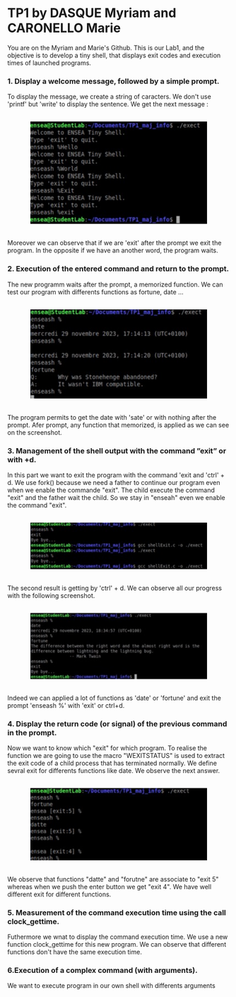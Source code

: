 # TP1 by DASQUE Myriam and CARONELLO Marie

  
You are on the Myriam and Marie's Github. This is our Lab1, and the objective is to develop a tiny shell, that displays exit codes and execution times of launched programs.

<div>

### 1. Display a welcome message, followed by a simple prompt.

To display the message, we create a string of caracters. We don't use 'printf' but 'write' to display the sentence.
We get the next message :

<div align="center">
<br>
<img src="Images/exercice1v2.jpeg" width="400"> </br>
</br> 
</div>

Moreover we can observe that if we are 'exit' after the prompt we exit the program. In the opposite if we have an another word, the program waits.

### 2. Execution of the entered command and return to the prompt.

The new programm waits after the prompt, a memorized function. We can test our program with differents functions as fortune, date ...

<div align="center">
<br>
<img src="Images/exercice2.jpeg" width="400"> </br>
</br> 
</div>

The program permits to get the date with 'sate' or with nothing after the prompt. Afer prompt, any function that memorized, is applied as we can see on the screenshot.

### 3. Management of the shell output with the command ”exit” or with <ctrl>+d.

In this part we want to exit the program with the command 'exit and 'ctrl' + d. We use fork() because we need a father to continue our program even when we enable the commande "exit". The child execute the command "exit" and the father wait the child. So we stay in "enseah" even we enable the command "exit".

<div align="center">
<br>
<img src="Images/exercice3.jpeg" width="400"> </br>
</br> 
</div>

The second result is getting by 'ctrl' + d. We can observe all our progress with the following screenshot.

<div align="center">
<br>
<img src="Images/exercice3v2.jpeg" width="400"> </br>
</br> 
</div>

Indeed we can applied a lot of functions as 'date' or 'fortune' and exit the prompt 'enseash %' with 'exit' or ctrl+d. 

### 4. Display the return code (or signal) of the previous command in the prompt.

Now we want to know which "exit" for which program. To realise the function we are going to use the macro "WEXITSTATUS" is used to extract the exit code of a child process that has terminated normally. We define sevral exit for differents functions like date. We observe the next answer.

<div align="center">
<br>
<img src="Images/exercice4.jpeg" width="400"> </br>
</br> 
</div>

We observe that functions "datte" and "forutne" are associate to "exit 5" whereas when we push the enter button we get "exit 4". We have well different exit for different functions.

### 5. Measurement of the command execution time using the call clock_gettime.

Futhermore we wnat to display the command execution time. We use a new function clock_gettime for this new program. We can observe that different functions don't have the same execution time.

### 6.Execution of a complex command (with arguments).

We want to execute program in our own shell with differents arguments
